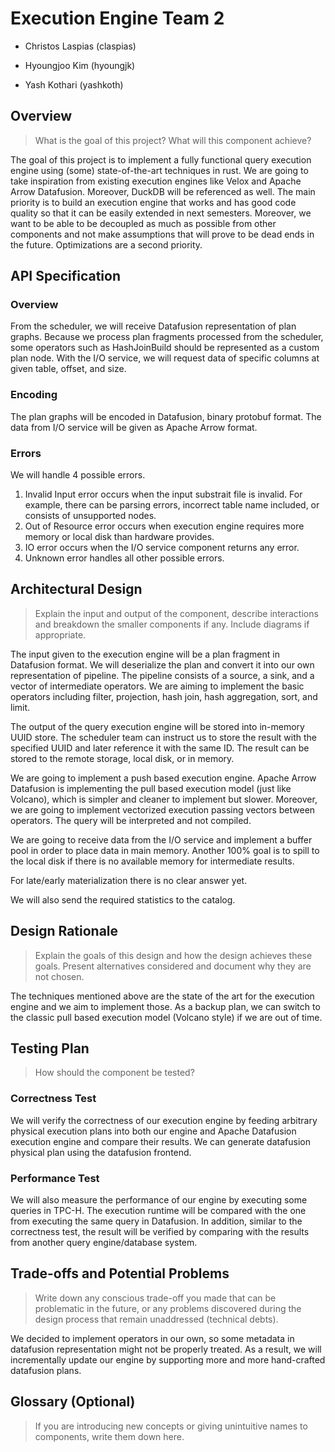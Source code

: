 # Execution Engine Team 2

* Christos Laspias (claspias)

* Hyoungjoo Kim (hyoungjk)

* Yash Kothari (yashkoth)

## Overview
>What is the goal of this project? What will this component achieve?

The goal of this project is to implement a fully functional query execution engine using (some) state-of-the-art techniques in rust. We are going to take inspiration from existing execution engines like Velox and Apache Arrow Datafusion. Moreover, DuckDB will be referenced as well. The main priority is to build an execution engine that works and has good code quality so that it can be easily extended in next semesters. Moreover, we want to be able to be decoupled as much as possible from other components and not make assumptions that will prove to be dead ends in the future. Optimizations are a second priority.

## API Specification

### Overview

From the scheduler, we will receive Datafusion representation of plan graphs.
Because we process plan fragments processed from the scheduler, some operators such as HashJoinBuild should be represented as a custom plan node.
With the I/O service, we will request data of specific columns at given table, offset, and size.

### Encoding
The plan graphs will be encoded in Datafusion, binary protobuf format.
The data from I/O service will be given as Apache Arrow format.

### Errors
We will handle 4 possible errors.
1. Invalid Input error occurs when the input substrait file is invalid. For example, there can be parsing errors, incorrect table name included, or consists of unsupported nodes.
2. Out of Resource error occurs when execution engine requires more memory or local disk than hardware provides.
3. IO error occurs when the I/O service component returns any error.
4. Unknown error handles all other possible errors.

## Architectural Design
>Explain the input and output of the component, describe interactions and breakdown the smaller components if any. Include diagrams if appropriate.

The input given to the execution engine will be a plan fragment in Datafusion format. We will deserialize the plan and convert it into our own representation of pipeline. The pipeline consists of a source, a sink, and a vector of intermediate operators. We are aiming to implement the basic operators including filter, projection, hash join, hash aggregation, sort, and limit.

The output of the query execution engine will be stored into in-memory UUID store. The scheduler team can instruct us to store the result with the specified UUID and later reference it with the same ID. The result can be stored to the remote storage, local disk, or in memory.

We are going to implement a push based execution engine. Apache Arrow Datafusion is implementing the pull based execution model (just like Volcano), which is simpler and cleaner to implement but slower. Moreover, we are going to implement vectorized execution passing vectors between operators. The query will be interpreted and not compiled. 

We are going to receive data from the I/O service and implement a buffer pool in order to place data in main memory. Another 100% goal is to spill to the local disk if there is no available memory for intermediate results. 

For late/early materialization there is no clear answer yet.

We will also send the required statistics to the catalog. 

## Design Rationale
>Explain the goals of this design and how the design achieves these goals. Present alternatives considered and document why they are not chosen.

The techniques mentioned above are the state of the art for the execution engine and we aim to implement those. As a backup plan, we can switch to the classic pull based execution model (Volcano style) if we are out of time.

## Testing Plan
>How should the component be tested?

### Correctness Test

We will verify the correctness of our execution engine by feeding arbitrary physical execution plans into both our engine and Apache Datafusion execution engine and compare their results. We can generate datafusion physical plan using the datafusion frontend.

### Performance Test

We will also measure the performance of our engine by executing some queries in TPC-H. The execution runtime will be compared with the one from executing the same query in Datafusion. In addition, similar to the correctness test, the result will be verified by comparing with the results from another query engine/database system.

## Trade-offs and Potential Problems
>Write down any conscious trade-off you made that can be problematic in the future, or any problems discovered during the design process that remain unaddressed (technical debts).

We decided to implement operators in our own, so some metadata in datafusion representation might not be properly treated. As a result, we will incrementally update our engine by supporting more and more hand-crafted datafusion plans.

## Glossary (Optional)
>If you are introducing new concepts or giving unintuitive names to components, write them down here.


